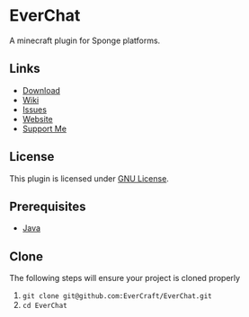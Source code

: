 EverChat
=============

A minecraft plugin for Sponge platforms.

## Links ##
* [Download](https://github.com/EverCraft/EverChat/releases)
* [Wiki](http://wiki.evercraft.fr)
* [Issues](https://github.com/EverCraft/EverChat/issues)
* [Website](http://evercraft.fr)
* [Support Me](https://www.paypal.com/cgi-bin/webscr?cmd=_s-xclick&hosted_button_id=RUSKPBMNJG5R4)

## License ##
This plugin is licensed under [GNU License](https://github.com/EverCraft/EverChat/blob/master/LICENSE).

## Prerequisites ##
* [Java](http://www.oracle.com/technetwork/java/javase/downloads/jdk8-downloads-2133151.html)

## Clone ##
The following steps will ensure your project is cloned properly

1. `git clone git@github.com:EverCraft/EverChat.git`
2. `cd EverChat`

